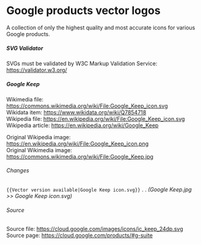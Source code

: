 # Google products vector logos
A collection of only the highest quality and most accurate icons for various Google products.

##### SVG Validator  
SVGs must be validated by W3C Markup Validation Service:  
https://validator.w3.org/

##### Google Keep  
Wikimedia file: https://commons.wikimedia.org/wiki/File:Google_Keep_icon.svg  
Wikidata item: https://www.wikidata.org/wiki/Q7854718  
Wikipedia file: https://en.wikipedia.org/wiki/File:Google_Keep_icon.svg  
Wikipedia article: https://en.wikipedia.org/wiki/Google_Keep  

Original Wikipedia image: https://en.wikipedia.org/wiki/File:Google_Keep_icon.png  
Original Wikimedia image: https://commons.wikimedia.org/wiki/File:Google_Keep.jpg  

###### Changes  
`{{Vector version available|Google Keep icon.svg}}`
  . . _(Google Keep.jpg >> Google Keep icon.svg)_

###### Source  
Source file: https://cloud.google.com/images/icons/ic_keep_24dp.svg  
Source page: https://cloud.google.com/products/#g-suite  
